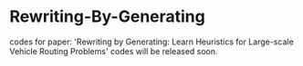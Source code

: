 # Rewriting-By-Generating
codes for paper: 'Rewriting by Generating: Learn Heuristics for Large-scale Vehicle Routing Problems'
codes will be released soon.

